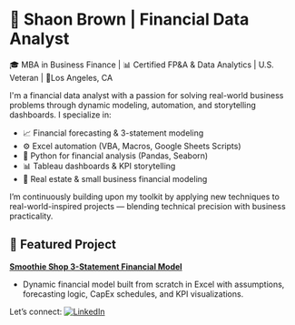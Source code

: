 # 👋 Shaon Brown | Financial Data Analyst

🎓 MBA in Business Finance | 📊 Certified FP&A & Data Analytics | U.S. Veteran | 📍Los Angeles, CA

I'm a financial data analyst with a passion for solving real-world business problems through dynamic modeling, automation, and storytelling dashboards. I specialize in:
- 📈 Financial forecasting & 3-statement modeling
- ⚙️ Excel automation (VBA, Macros, Google Sheets Scripts)
- 🐍 Python for financial analysis (Pandas, Seaborn)
- 📊 Tableau dashboards & KPI storytelling
- 📁 Real estate & small business financial modeling

I’m continuously building upon my toolkit by applying new techniques to real-world-inspired projects — blending technical precision with business practicality.

## 🔧 Featured Project

**[Smoothie Shop 3-Statement Financial Model](https://github.com/sbrown-analytics/3-statement-smoothie-model)**
- Dynamic financial model built from scratch in Excel with assumptions, forecasting logic, CapEx schedules, and KPI visualizations.

Let’s connect: [![LinkedIn](https://img.shields.io/badge/-LinkedIn-blue?style=flat-square&logo=linkedin&logoColor=white)](https://www.linkedin.com/in/shaonbrownmba/)
